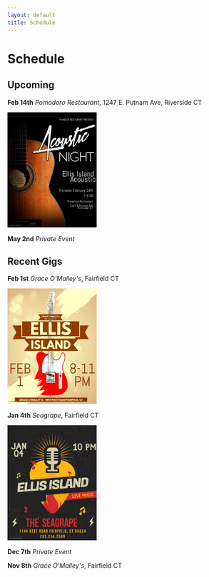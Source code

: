 ```yaml
---
layout: default
title: Schedule
---
```


# Schedule

## Upcoming

**Feb 14th** *Pomodoro Restaurant*, 1247 E. Putnam Ave, Riverside CT

<img src="images/poster_2019_02_14.jpg" width="200"/>

**May 2nd** *Private Event*

## Recent Gigs

**Feb 1st** *Grace O'Malley's*, Fairfield CT

<img src="images/poster_2019_02_01.jpg" width="200"/>

**Jan 4th** *Seagrape*, Fairfield CT

<img src="images/poster_2019_01_04.jpg" width="200"/>

**Dec 7th** *Private Event*

**Nov 8th** *Grace O'Malley's*, Fairfield CT
